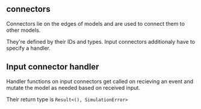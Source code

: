 ## connectors

Connectors lie on the edges of models and are used to connect them to other models.

They're defined by their IDs and types. Input connectors additionaly have to specify a handler.

## Input connector handler

Handler functions on input connectors get called on recieving an event and mutate the model as needed based on received input.

Their return type is `Result<(), SimulationError>`